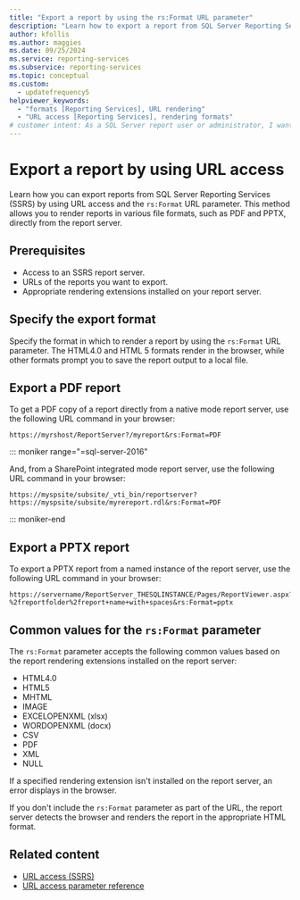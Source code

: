 ```yaml
---
title: "Export a report by using the rs:Format URL parameter"
description: "Learn how to export a report from SQL Server Reporting Services (SSRS) in different file formats by using the rs:Format URL parameter."
author: kfollis
ms.author: maggies
ms.date: 09/25/2024
ms.service: reporting-services
ms.subservice: reporting-services
ms.topic: conceptual
ms.custom:
  - updatefrequency5
helpviewer_keywords:
  - "formats [Reporting Services], URL rendering"
  - "URL access [Reporting Services], rendering formats"
# customer intent: As a SQL Server report user or administrator, I want to learn about the rs:Format parameter so I can export reports in different file formats.
---
```

# Export a report by using URL access

Learn how you can export reports from SQL Server Reporting Services (SSRS) by using URL access and the `rs:Format` URL parameter. This method allows you to render reports in various file formats, such as PDF and PPTX, directly from the report server.

## Prerequisites

- Access to an SSRS report server.
- URLs of the reports you want to export.
- Appropriate rendering extensions installed on your report server.

## Specify the export format

Specify the format in which to render a report by using the `rs:Format` URL parameter. The HTML4.0 and HTML 5 formats render in the browser, while other formats prompt you to save the report output to a local file. 

## Export a PDF report 
  
To get a PDF copy of a report directly from a native mode report server, use the following URL command in your browser:  
  
```  
https://myrshost/ReportServer?/myreport&rs:Format=PDF  
```  

::: moniker range="=sql-server-2016"
  
And, from a SharePoint integrated mode report server, use the following URL command in your browser:  
  
```  
https://myspsite/subsite/_vti_bin/reportserver?https://myspsite/subsite/myrereport.rdl&rs:Format=PDF  
```  
 
::: moniker-end

## Export a PPTX report
 
To export a PPTX report from a named instance of the report server, use the following URL command in your browser:  
  
```  
https://servername/ReportServer_THESQLINSTANCE/Pages/ReportViewer.aspx?%2freportfolder%2freport+name+with+spaces&rs:Format=pptx  
```  

## Common values for the `rs:Format` parameter

The `rs:Format` parameter accepts the following common values based on the report rendering extensions installed on the report server:

- HTML4.0
- HTML5
- MHTML
- IMAGE
- EXCELOPENXML (xlsx)
- WORDOPENXML (docx)
- CSV
- PDF
- XML
- NULL

If a specified rendering extension isn't installed on the report server, an error displays in the browser.  
  
If you don't include the `rs:Format` parameter as part of the URL, the report server detects the browser and renders the report in the appropriate HTML format.  
  
## Related content

- [URL access &#40;SSRS&#41;](../reporting-services/url-access-ssrs.md)
- [URL access parameter reference](../reporting-services/url-access-parameter-reference.md)
